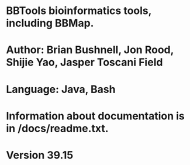 # BBTools bioinformatics tools, including BBMap.
# Author: Brian Bushnell, Jon Rood, Shijie Yao, Jasper Toscani Field
# Language: Java, Bash
# Information about documentation is in /docs/readme.txt.

# Version 39.15
